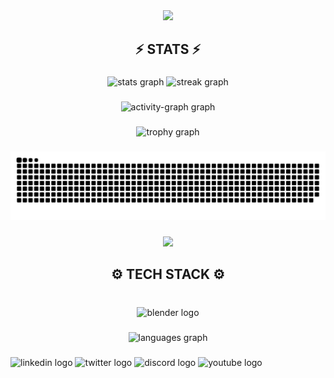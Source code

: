 <div align="center">
  <img height="200" src="https://capsule-render.vercel.app/api?type=waving&color=timeGradient&height=300&&section=header&text=HI%20THERE!&fontSize=90&fontAlign=50&fontAlignY=30&desc=I%20am%20Austin%20ATTS!&descAlign=50&descSize=30&animation=twinkling"  />
</div>

###

<h2 align="center">⚡ STATS ⚡</h2>

###

<div align="center">
  <img src="https://github-readme-stats.vercel.app/api?username=AustinATTS&hide_title=false&hide_rank=false&show_icons=true&include_all_commits=true&count_private=true&disable_animations=false&theme=github_dark&locale=en&hide_border=true&order=1" height="150" alt="stats graph"  />
  <img src="https://streak-stats.demolab.com?user=AustinATTS&locale=en&mode=daily&theme=github_dark&hide_border=true&border_radius=5&date_format=M%20j%5B,%20Y%5D&order=3" height="150" alt="streak graph"  />
</div>

###

<div align="center">
  <img src="https://github-readme-activity-graph.vercel.app/graph?username=AustinATTS&radius=16&theme=react&area=true&order=5" height="300" alt="activity-graph graph"  />
</div>

###

<div align="center">
  <img src="https://github-profile-trophy.vercel.app?username=AustinATTS&theme=onedark&column=-1&row=1&margin-w=8&margin-h=8&no-bg=true&no-frame=false&order=4" height="150" alt="trophy graph"  />
</div>

###

<img src="https://raw.githubusercontent.com/AustinATTS/AustinATTS/output/snake.svg" alt="Snake animation" />

###

<div align="center">
  <img src="https://visitor-badge.laobi.icu/badge?page_id=AustinATTS.AustinATTS&left_text=PROFILE%20VIEWS"  />
</div>

###

<h2 align="center">⚙️ TECH STACK ⚙️</h2>

###

<br clear="both">

<div align="center">
  <img src="https://img.shields.io/badge/Blender-F5792A?logo=blender&logoColor=black&style=for-the-badge" height="40" alt="blender logo"  />
</div>

###

<div align="center">
  <img src="https://github-readme-stats.vercel.app/api/top-langs?username=AustinATTS&locale=en&hide_title=false&layout=compact&card_width=320&langs_count=5&theme=dracula&hide_border=false&order=2" height="150" alt="languages graph"  />
</div>

###

<div align="left">
  <img src="https://raw.githubusercontent.com/maurodesouza/profile-readme-generator/master/src/assets/icons/social/linkedin/default.svg" width="52" height="40" alt="linkedin logo"  />
  <img src="https://raw.githubusercontent.com/maurodesouza/profile-readme-generator/master/src/assets/icons/social/twitter/default.svg" width="52" height="40" alt="twitter logo"  />
  <img src="https://raw.githubusercontent.com/maurodesouza/profile-readme-generator/master/src/assets/icons/social/discord/default.svg" width="52" height="40" alt="discord logo"  />
  <img src="https://raw.githubusercontent.com/maurodesouza/profile-readme-generator/master/src/assets/icons/social/youtube/default.svg" width="52" height="40" alt="youtube logo"  />
</div>

###
